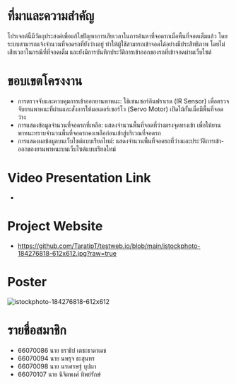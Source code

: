 # ที่มาและความสำคัญ
โปรเจกต์นี้มีวัตถุประสงค์เพื่อแก้ไขปัญหาการเสียเวลาในการค้นหาที่จอดรถเมื่อพื้นที่จอดเต็มแล้ว โดยระบบสามารถแจ้งจำนวนที่จอดรถที่ยังว่างอยู่ ทำให้ผู้ใช้สามารถเข้าจอดได้อย่างมีประสิทธิภาพ โดยไม่เสียเวลาในกรณีที่ที่จอดเต็ม และยังมีการบันทึกประวัติการเข้าออกของรถที่เข้าจอดผ่านเว็บไซต์

# ขอบเขตโครงงาน
- การตรวจจับและควบคุมการเข้าออกยานพาหนะ:
ใช้เซนเซอร์อินฟราเรด (IR Sensor) เพื่อตรวจจับยานพาหนะที่ผ่านและสั่งการให้มอเตอร์เซอร์โว (Servo Motor) เปิดไม้กั้นเมื่อมีพื้นที่จอดว่าง
- การแสดงข้อมูลจำนวนที่จอดรถที่เหลือ: 
แสดงจำนวนพื้นที่จอดที่ว่างตรงจุดทางเข้า เพื่อให้ยานพาหนะทราบจำนวนพื้นที่จอดรถคงเหลือก่อนเข้าสู่บริเวณที่จอดรถ
- การแสดงผลข้อมูลบนเว็บไซต์แบบเรียลไทม์: 
แสดงจำนวนพื้นที่จอดรถที่ว่างและประวัติการเข้า-ออกของยานพาหนะบนเว็บไซต์แบบเรียลไทม์

# Video Presentation Link
- 

# Project Website
- https://github.com/TaratipT/testweb.io/blob/main/istockphoto-184276818-612x612.jpg?raw=true

# Poster
![istockphoto-184276818-612x612](https://github.com/user-attachments/assets/723f50f8-73c0-455b-bcae-eec472be53ea)

# รายชื่อสมาชิก
- 66070086 นาย ธราธิป เตชะธาดาเดช
- 66070094 นาย นพรุจ ธะสุนทร
- 66070098 นาย นรเศรษฐ์ บุปผา
- 66070107 นาย นิจิตพงศ์ ทิพย์รักษ์
